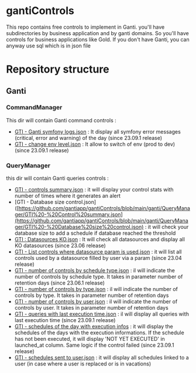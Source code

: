 # gantiControls
This repo contains free controls to implement in Ganti. you'll have subdirectories by business application and by ganti domains.
So you'll have controls for business applications like Gold.
If you don't have Ganti, you can anyway use sql which is in json file

# Repository structure
## Ganti
### CommandManager
This dir will contain Ganti command controls :

- [GTI - Ganti symfony logs.json](https://github.com/gantiapp/gantiControls/blob/main/ganti/CommandManager/GTI%20-%20Ganti%20symfony%20logs.json) : It display all symfony error messages (critical, error and warning) of the day (since 23.09.1 release)
- [GTI - change env level.json](https://github.com/gantiapp/gantiControls/blob/main/ganti/CommandManager/GTI%20-%20change%20env%20level.json) : It allow to switch of env (prod to dev) (since 23.09.1 release)
  
### QueryManager
this dir will contain Ganti queries controls :

- [GTI - controls summary.json](https://github.com/gantiapp/gantiControls/blob/main/ganti/QueryManager/GTI%20-%20Control%20summary.json) : it will display your control stats with number of times where it generates an alert
- [GTI - Database size control.json]([https://github.com/gantiapp/gantiControls/blob/main/ganti/QueryManager/GTI%20-%20Control%20summary.json](https://github.com/gantiapp/gantiControls/blob/main/ganti/QueryManager/GTI%20-%20Database%20size%20control.json) : it will check your database size to add a schedule if database reached the threshold
- [GTI : Datasources KO.json](https://github.com/gantiapp/gantiControls/blob/main/ganti/QueryManager/GTI%20-%20Datasources%20KO.json) : It will check all datasources and display all KO datasources (since 23.06 release)
- [GTI - List controls where datasource param is used.json](https://github.com/gantiapp/gantiControls/blob/main/ganti/QueryManager/GTI%20-%20List%20controls%20where%20datasource%20param%20is%20used.json) : it will list all controls used by a datasource filled by user via a param (since 23.04 release)
- [GTI - number of controls by schedule type.json](https://github.com/gantiapp/gantiControls/blob/main/ganti/QueryManager/GTI%20-%20number%20of%20controls%20by%20schedule%20type.json) : il will indicate the number of controls by schedule type. It takes in parameter number of retention days (since 23.06.1 release)
- [GTI - number of controls by type.json](https://github.com/gantiapp/gantiControls/blob/main/ganti/QueryManager/GTI%20-%20number%20of%20controls%20by%20type.json) : il will indicate the number of controls by type. It takes in parameter number of retention days
- [GTI - number of controls by user.json](https://github.com/gantiapp/gantiControls/blob/main/ganti/QueryManager/GTI%20-%20number%20of%20controls%20by%20user.json) : il will indicate the number of controls by user. It takes in parameter number of retention days
- [GTI - queries with last execution time.json](https://github.com/gantiapp/gantiControls/blob/main/ganti/QueryManager/GTI%20-%20queries%20with%20last%20execution%20time.json) : il will display all queries with last execution time (since 23.09.1 release)
- [GTI - schedules of the day with execution infos](https://github.com/gantiapp/gantiControls/blob/main/ganti/QueryManager/GTI%20-%20schedules%20of%20the%20day%20with%20execution%20infos.json) : it will display the schedules of the days with the execution informations. If the schedule has not been executed, it will display 'NOT YET EXECUTED' in launched_at column. Same logic if the control failed (since 23.09.1 release)
- [GTI - schedules sent to user.json](https://github.com/gantiapp/gantiControls/blob/main/ganti/QueryManager/GTI%20-%20schedules%20sent%20to%20user.json) : it will display all schedules linked to a user (in case where a user is replaced or is in vacations)

